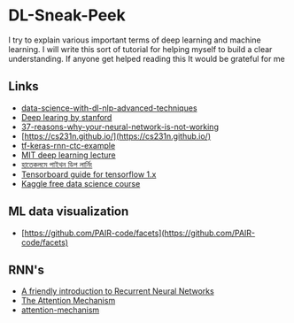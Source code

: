# DL-Sneak-Peek
I try to explain various important terms of deep learning and machine learning. 
I will write this sort of tutorial for helping myself to build a clear understanding. 
If anyone get helped reading this It would be grateful for me


## Links
- [data-science-with-dl-nlp-advanced-techniques](https://www.kaggle.com/vbmokin/data-science-with-dl-nlp-advanced-techniques)
- [Deep learing by stanford](https://stanford.edu/~shervine/teaching/cs-230/)
- [37-reasons-why-your-neural-network-is-not-working](https://blog.slavv.com/37-reasons-why-your-neural-network-is-not-working-4020854bd607)
- [https://cs231n.github.io/](https://cs231n.github.io/)
- [tf-keras-rnn-ctc-example](https://chadrick-kwag.net/tf-keras-rnn-ctc-example/)
- [MIT deep learning lecture](http://introtodeeplearning.com/)
- [হাতেকলমে পাইথন ডিপ লার্নিং](https://github.com/raqueeb)
- [Tensorboard guide for tensorflow 1.x](https://medium.com/analytics-vidhya/basics-of-using-tensorboard-in-tensorflow-1-2-b715b068ac5a)
- [Kaggle free data science course](https://www.kaggle.com/learn/overview)

## ML data visualization
- [https://github.com/PAIR-code/facets](https://github.com/PAIR-code/facets)

## RNN's 
- [A friendly introduction to Recurrent Neural Networks](https://youtu.be/UNmqTiOnRfg)
- [The Attention Mechanism](https://github.com/spro/practical-pytorch/blob/master/seq2seq-translation/seq2seq-translation.ipynb)
- [attention-mechanism](https://blog.floydhub.com/attention-mechanism/)
